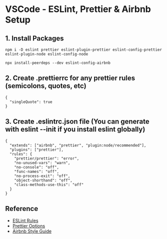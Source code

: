 # VSCode - ESLint, Prettier & Airbnb Setup

## 1. Install Packages

```
npm i -D eslint prettier eslint-plugin-prettier eslint-config-prettier eslint-plugin-node eslint-config-node
```

```
npx install-peerdeps --dev eslint-config-airbnb
```

## 2. Create .prettierrc for any prettier rules (semicolons, quotes, etc)

```
{
  "singleQuote": true
}
```

## 3. Create .eslintrc.json file (You can generate with eslint --init if you install eslint globally)

```
{
  "extends": ["airbnb", "prettier", "plugin:node/recommended"],
  "plugins": ["prettier"],
  "rules": {
    "prettier/prettier": "error",
    "no-unused-vars": "warn",
    "no-console": "off",
    "func-names": "off",
    "no-process-exit": "off",
    "object-shorthand": "off",
    "class-methods-use-this": "off"
  }
}
```

## Reference

- [ESLint Rules](https://eslint.org/docs/rules/)
- [Prettier Options](https://prettier.io/docs/en/options.html)
- [Airbnb Style Guide](https://github.com/airbnb/javascript)
